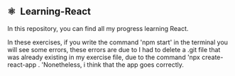 ##  ⚛️ &nbsp;Learning-React

  In this repository, you can find all my progress learning React.

  In these exercises, if you write the command 'npm start' in the terminal you will see some errors, these errors 
  are due to I had to delete a .git file that was already existing in my exercise file, due to the command 'npx create-react-app .
  'Nonetheless, i think that the app goes correctly.
